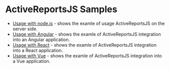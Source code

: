 # ActiveReportsJS Samples

* [Usage with node.js](arjs-server-mode) - shows the examle of usage ActiveReportsJS on the server side.
* [Usage with Angular](arjs-angular) - shows the examle of ActiveReportsJS integration into an Angular application.
* [Usage with React](arjs-react) - shows the examle of ActiveReportsJS integration into a React application.
* [Usage with Vue](arjs-vue) - shows the examle of ActiveReportsJS integration into a Vue application.

